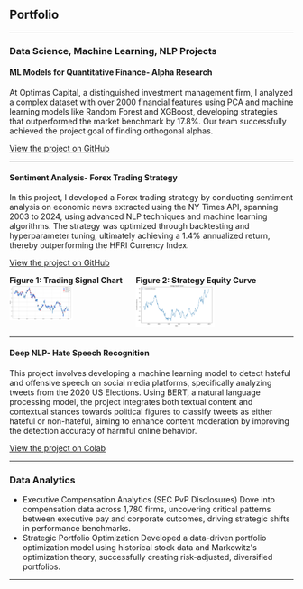 ## Portfolio

---

### Data Science, Machine Learning, NLP Projects 

#### ML Models for Quantitative Finance- Alpha Research

At Optimas Capital, a distinguished investment management firm, I analyzed a complex dataset with over 2000 financial features using PCA and machine learning models like Random Forest and XGBoost, developing strategies that outperformed the market benchmark by 17.8%. Our team successfully achieved the project goal of finding orthogonal alphas.

[View the project on GitHub](https://github.com/athk13/Quantitative-Finance-ML-Model)

---
#### Sentiment Analysis- Forex Trading Strategy

In this project, I developed a Forex trading strategy by conducting sentiment analysis on economic news extracted using the NY Times API, spanning 2003 to 2024, using advanced NLP techniques and machine learning algorithms. The strategy was optimized through backtesting and hyperparameter tuning, ultimately achieving a 1.4% annualized return, thereby outperforming the HFRI Currency Index. 

[View the project on GitHub](https://github.com/athk13/FX-Sentiment-Analysis-Trading-Strategy)

<div style="display: flex; justify-content: center; align-items: flex-start; flex-wrap: nowrap;">
  <div>
    <strong>Figure 1: Trading Signal Chart</strong>
    <img src="images/Screenshot 2024-04-16 122044.png?raw=true" alt="Trading Signal Chart" style="width: auto; max-width: 50%;"/>
  </div>
  <div>
    <strong>Figure 2: Strategy Equity Curve</strong>
    <img src="images/Screenshot 2024-04-16 122058.png?raw=true" alt="Equity Curve" style="width: auto; max-width: 50%;"/>
  </div>
</div>



---

#### Deep NLP- Hate Speech Recognition

This project involves developing a machine learning model to detect hateful and offensive speech on social media platforms, specifically analyzing tweets from the 2020 US Elections. Using BERT, a natural language processing model, the project integrates both textual content and contextual stances towards political figures to classify tweets as either hateful or non-hateful, aiming to enhance content moderation by improving the detection accuracy of harmful online behavior.

[View the project on Colab](https://colab.research.google.com/drive/1rRiavPZYeSQPbQE0IoRFXuawqtjPFXta?usp=sharing)

---

### Data Analytics

- Executive Compensation Analytics (SEC PvP Disclosures)
  Dove into compensation data across 1,780 firms, uncovering critical patterns between executive pay and corporate 
  outcomes, driving strategic shifts in performance benchmarks.
- Strategic Portfolio Optimization
  Developed a data-driven portfolio optimization model using historical stock data and Markowitz's optimization theory, 
  successfully creating risk-adjusted, diversified portfolios.
---





